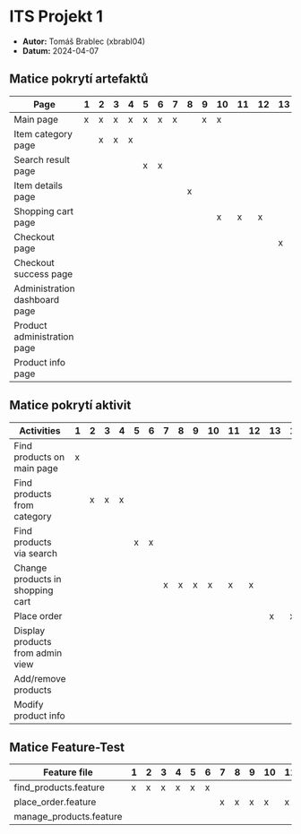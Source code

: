# ITS Projekt 1

- **Autor:** Tomáš Brablec (xbrabl04)
- **Datum:** 2024-04-07

## Matice pokrytí artefaktů

| Page                          | 1 | 2 | 3 | 4 | 5 | 6 | 7 | 8 | 9 | 10 | 11 | 12 | 13 | 14 | 15 | 16 | 17 | 18 | 19 | 20 |
| ----------------------------- | - | - | - | - | - | - | - | - | - | -- | -- | -- | -- | -- | -- | -- | -- | -- | -- | -- |
| Main page                     | x | x | x | x | x | x | x |   | x | x  |    |    |    |    |    |    |    |    |    |    |
| Item category page            |   | x | x | x |   |   |   |   |   |    |    |    |    |    |    |    |    |    |    |    |
| Search result page            |   |   |   |   | x | x |   |   |   |    |    |    |    |    |    |    |    |    |    |    |
| Item details page             |   |   |   |   |   |   |   | x |   |    |    |    |    |    |    |    |    |    |    |    |
| Shopping cart page            |   |   |   |   |   |   |   |   |   | x  | x  | x  |    |    |    |    |    |    |    |    |
| Checkout page                 |   |   |   |   |   |   |   |   |   |    |    |    | x  | x  |    |    |    |    |    |    |
| Checkout success page         |   |   |   |   |   |   |   |   |   |    |    |    |    | x  |    |    |    |    |    |    |
| Administration dashboard page |   |   |   |   |   |   |   |   |   |    |    |    |    |    | x  |    |    |    |    |    |
| Product administration page   |   |   |   |   |   |   |   |   |   |    |    |    |    |    | x  | x  | x  | x  | x  | x  |
| Product info page             |   |   |   |   |   |   |   |   |   |    |    |    |    |    |    |    | x  |    | x  | x  |

## Matice pokrytí aktivit

| Activities                       | 1 | 2 | 3 | 4 | 5 | 6 | 7 | 8 | 9 | 10 | 11 | 12 | 13 | 14 | 15 | 16 | 17 | 18 | 19 | 20 |
| -------------------------------- | - | - | - | - | - | - | - | - | - | -- | -- | -- | -- | -- | -- | -- | -- | -- | -- | -- |
| Find products on main page       | x |   |   |   |   |   |   |   |   |    |    |    |    |    |    |    |    |    |    |    |
| Find products from category      |   | x | x | x |   |   |   |   |   |    |    |    |    |    |    |    |    |    |    |    |
| Find products via search         |   |   |   |   | x | x |   |   |   |    |    |    |    |    |    |    |    |    |    |    |
| Change products in shopping cart |   |   |   |   |   |   | x | x | x | x  | x  | x  |    |    |    |    |    |    |    |    |
| Place order                      |   |   |   |   |   |   |   |   |   |    |    |    | x  | x  |    |    |    |    |    |    |
| Display products from admin view |   |   |   |   |   |   |   |   |   |    |    |    |    |    | x  | x  |    |    |    |    |
| Add/remove products              |   |   |   |   |   |   |   |   |   |    |    |    |    |    |    |    | x  | x  |    |    |
| Modify product info              |   |   |   |   |   |   |   |   |   |    |    |    |    |    |    |    |    |    | x  | x  |

## Matice Feature-Test

| Feature file            | 1 | 2 | 3 | 4 | 5 | 6 | 7 | 8 | 9 | 10 | 11 | 12 | 13 | 14 | 15 | 16 | 17 | 18 | 19 | 20 |
| ----------------------- | - | - | - | - | - | - | - | - | - | -- | -- | -- | -- | -- | -- | -- | -- | -- | -- | -- |
| find_products.feature   | x | x | x | x | x | x |   |   |   |    |    |    |    |    |    |    |    |    |    |    |
| place_order.feature     |   |   |   |   |   |   | x | x | x | x  | x  | x  | x  | x  |    |    |    |    |    |    |
| manage_products.feature |   |   |   |   |   |   |   |   |   |    |    |    |    |    | x  | x  | x  | x  | x  | x  |
